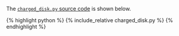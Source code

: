 The [`charged_disk.py` source code](charged_disk.py) is shown below.
<p></p>

{% highlight python %}
{% include_relative charged_disk.py %}
{% endhighlight %}

